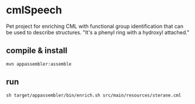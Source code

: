 cmlSpeech
=========

Pet project for enriching CML with functional group identification that can be used to describe
structures. "It's a phenyl ring with a hydroxyl attached."

compile & install
-----------------

    mvn appassembler:assemble

run
---

    sh target/appassembler/bin/enrich.sh src/main/resources/sterane.cml 

   
